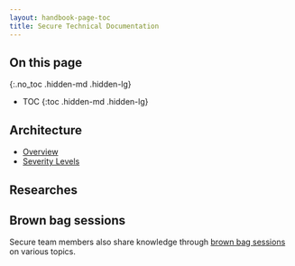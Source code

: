 ```yaml
---
layout: handbook-page-toc
title: Secure Technical Documentation
---
```


## On this page
{:.no_toc .hidden-md .hidden-lg}

- TOC
{:toc .hidden-md .hidden-lg}

## Architecture

- [Overview](./overview/)
- [Severity Levels](./severity-levels/)

## Researches

## Brown bag sessions

Secure team members also share knowledge through [brown bag sessions](https://gitlab.com/gitlab-org/secure/brown-bag-sessions#brown-bag-sessions) on various topics.
